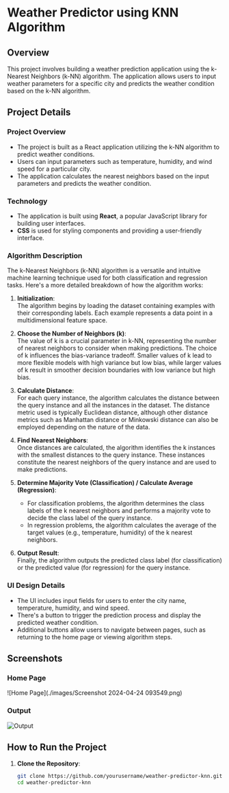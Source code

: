 # Weather Predictor using KNN Algorithm

## Overview

This project involves building a weather prediction application using the k-Nearest Neighbors (k-NN) algorithm. The application allows users to input weather parameters for a specific city and predicts the weather condition based on the k-NN algorithm.

## Project Details

### Project Overview

- The project is built as a React application utilizing the k-NN algorithm to predict weather conditions.
- Users can input parameters such as temperature, humidity, and wind speed for a particular city.
- The application calculates the nearest neighbors based on the input parameters and predicts the weather condition.

### Technology

- The application is built using **React**, a popular JavaScript library for building user interfaces.
- **CSS** is used for styling components and providing a user-friendly interface.

### Algorithm Description

The k-Nearest Neighbors (k-NN) algorithm is a versatile and intuitive machine learning technique used for both classification and regression tasks. Here's a more detailed breakdown of how the algorithm works:

1. **Initialization**:  
   The algorithm begins by loading the dataset containing examples with their corresponding labels. Each example represents a data point in a multidimensional feature space.

2. **Choose the Number of Neighbors (k)**:  
   The value of k is a crucial parameter in k-NN, representing the number of nearest neighbors to consider when making predictions. The choice of k influences the bias-variance tradeoff. Smaller values of k lead to more flexible models with high variance but low bias, while larger values of k result in smoother decision boundaries with low variance but high bias.

3. **Calculate Distance**:  
   For each query instance, the algorithm calculates the distance between the query instance and all the instances in the dataset. The distance metric used is typically Euclidean distance, although other distance metrics such as Manhattan distance or Minkowski distance can also be employed depending on the nature of the data.

4. **Find Nearest Neighbors**:  
   Once distances are calculated, the algorithm identifies the k instances with the smallest distances to the query instance. These instances constitute the nearest neighbors of the query instance and are used to make predictions.

5. **Determine Majority Vote (Classification) / Calculate Average (Regression)**:  
   - For classification problems, the algorithm determines the class labels of the k nearest neighbors and performs a majority vote to decide the class label of the query instance.
   - In regression problems, the algorithm calculates the average of the target values (e.g., temperature, humidity) of the k nearest neighbors.

6. **Output Result**:  
   Finally, the algorithm outputs the predicted class label (for classification) or the predicted value (for regression) for the query instance.

### UI Design Details

- The UI includes input fields for users to enter the city name, temperature, humidity, and wind speed.
- There's a button to trigger the prediction process and display the predicted weather condition.
- Additional buttons allow users to navigate between pages, such as returning to the home page or viewing algorithm steps.

## Screenshots

### Home Page

![Home Page](./images/Screenshot 2024-04-24 093549.png)

### Output

![Output](./images/output-screenshot.png)

## How to Run the Project

1. **Clone the Repository**:
   ```sh
   git clone https://github.com/yourusername/weather-predictor-knn.git
   cd weather-predictor-knn
